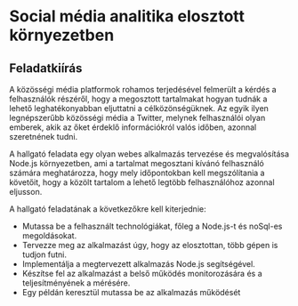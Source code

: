 # Social média analitika elosztott környezetben

## Feladatkiírás

A közösségi média platformok rohamos terjedésével felmerült a kérdés a felhasználók
részéről, hogy a megosztott tartalmakat hogyan tudnák a lehető leghatékonyabban eljuttatni
a célközönségüknek. Az egyik ilyen legnépszerűbb közösségi média a Twitter, melynek
felhasználói olyan emberek, akik az őket érdeklő információkról valós időben, azonnal
szeretnének tudni.

A hallgató feladata egy olyan webes alkalmazás tervezése és megvalósítása Node.js
környezetben, ami a tartalmat megosztani kívánó felhasználó számára meghatározza, hogy
mely időpontokban kell megszólítania a követőit, hogy a közölt tartalom a lehető legtöbb
felhasználóhoz azonnal eljusson.

A hallgató feladatának a következőkre kell kiterjednie:

- Mutassa be a felhasznált technológiákat, főleg a Node.js-t és noSql-es megoldásokat. 
- Tervezze meg az alkalmazást úgy, hogy az elosztottan, több gépen is tudjon futni.
- Implementálja a megtervezett alkalmazás Node.js segítségével.
- Készítse fel az alkalmazást a belső működés monitorozására és a teljesítményének a 
  mérésére.
- Egy példán keresztül mutassa be az alkalmazás működését
